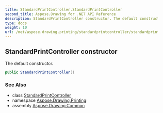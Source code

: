 ```yaml
---
title: StandardPrintController.StandardPrintController
second_title: Aspose.Drawing for .NET API Reference
description: StandardPrintController constructor. The default constructor
type: docs
weight: 10
url: /net/aspose.drawing.printing/standardprintcontroller/standardprintcontroller/
---
```

## StandardPrintController constructor

The default constructor.

```csharp
public StandardPrintController()
```

### See Also

* class [StandardPrintController](../)
* namespace [Aspose.Drawing.Printing](../../standardprintcontroller/)
* assembly [Aspose.Drawing.Common](../../../)


